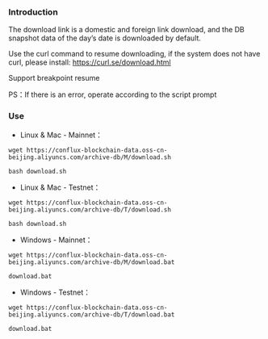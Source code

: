 ### Introduction
The download link is a domestic and foreign link download, and the DB snapshot data of the day’s date is downloaded by default.

Use the curl command to resume downloading, if the system does not have curl, please install: https://curl.se/download.html

Support breakpoint resume

PS：If there is an error, operate according to the script prompt  

### Use
- Linux & Mac - Mainnet：  
```
wget https://conflux-blockchain-data.oss-cn-beijing.aliyuncs.com/archive-db/M/download.sh      
```
```
bash download.sh  
```

- Linux & Mac - Testnet：  
```
wget https://conflux-blockchain-data.oss-cn-beijing.aliyuncs.com/archive-db/T/download.sh  
```
```
bash download.sh  
```

- Windows - Mainnet：  
```
wget https://conflux-blockchain-data.oss-cn-beijing.aliyuncs.com/archive-db/M/download.bat    
```
```
download.bat  
```

- Windows - Testnet：  
```
wget https://conflux-blockchain-data.oss-cn-beijing.aliyuncs.com/archive-db/T/download.bat  
```
```
download.bat  
```
